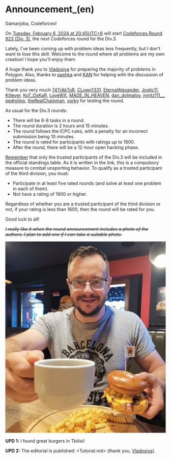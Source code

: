 # Announcement_(en)

Gamarjoba, Codeforces!

On [Tuesday, February 6, 2024 at 20:45UTC+6](https://codeforces.com/https://www.timeanddate.com/worldclock/fixedtime.html?day=6&month=2&year=2024&hour=17&min=45&sec=0&p1=166) will start [Codeforces Round 923 (Div. 3)](https://codeforces.com/contest/1927 "Codeforces Round 923 (Div. 3)"), the next Codeforces round for the Div.3.

Lately, I've been coming up with problem ideas less frequently, but I don't want to lose this skill. Welcome to the round where all problems are my own creation! I hope you'll enjoy them.

A huge thank you to [Vladosiya](https://codeforces.com/profile/Vladosiya "Эксперт Vladosiya") for preparing the majority of problems in Polygon. Also, thanks to [pashka](https://codeforces.com/profile/pashka "Международный гроссмейстер pashka") and [KAN](https://codeforces.com/profile/KAN "Легендарный гроссмейстер KAN") for helping with the discussion of problem ideas.

Thank you very much [74TrAkToR](https://codeforces.com/profile/74TrAkToR "Мастер 74TrAkToR"), [CLown1331](https://codeforces.com/profile/CLown1331 "Специалист CLown1331"), [EternalAlexander](https://codeforces.com/profile/EternalAlexander "Международный гроссмейстер EternalAlexander"), [Jostic11](https://codeforces.com/profile/Jostic11 "Мастер Jostic11"), [Killever](https://codeforces.com/profile/Killever "Ученик Killever"), [KoT_OsKaR](https://codeforces.com/profile/KoT_OsKaR "Эксперт KoT_OsKaR"), [LoveWX](https://codeforces.com/profile/LoveWX "Специалист LoveWX"), [MADE_IN_HEAVEN](https://codeforces.com/profile/MADE_IN_HEAVEN "Эксперт MADE_IN_HEAVEN"), [dan_dolmatov](https://codeforces.com/profile/dan_dolmatov "Эксперт dan_dolmatov"), [jnmtz111__](https://codeforces.com/profile/jnmtz111__ "Ученик jnmtz111__"), [pedrolino](https://codeforces.com/profile/pedrolino "Эксперт pedrolino"), [theRealChainman](https://codeforces.com/profile/theRealChainman "Специалист theRealChainman"), [yorky](https://codeforces.com/profile/yorky "Мастер yorky") for testing the round.

As usual for the Div.3 rounds:

 * There will be 6-8 tasks in a round.
* The round duration is 2 hours and 15 minutes.
* The round follows the ICPC rules, with a penalty for an incorrect submission being 10 minutes.
* The round is rated for participants with ratings up to 1600.
* After the round, there will be a 12-hour open hacking phase.

[Remember](https://codeforces.com/blog/entry/59228) that only the trusted participants of the Div.3 will be included in the official standings table. As it is written in the link, this is a compulsory measure to combat unsporting behavior. To qualify as a trusted participant of the third division, you must:

 * Participate in at least five rated rounds (and solve at least one problem in each of them).
* Not have a rating of 1900 or higher.

Regardless of whether you are a trusted participant of the third division or not, if your rating is less than 1600, then the round will be rated for you.

Good luck to all!

 *~~I really like it when the round announcement includes a photo of the authors. I plan to add one if I can take a suitable photo.~~*

![](images/acf1e3a505c79746503f81951aa493b61b90028a.jpg)

**UPD 1:** I found great burgers in Tbilisi!

**UPD 2:** The editorial is published: <Tutorial.md> (thank you, [Vladosiya](https://codeforces.com/profile/Vladosiya "Эксперт Vladosiya")).

